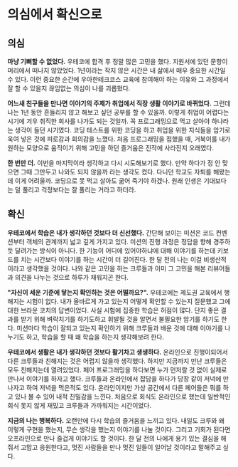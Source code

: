 # 의심에서 확신으로
## 의심
**마냥 기뻐할 수 없었다.** 
우테코에 합격 후 정말 많은 고민을 했다. 지원서에 있던 문항이 머리에서 떠나지 않았었다. 1년이라는 작지 않은 시간은 내 삶에서 매우 중요한 시간일 수 있다. 이런 중요한 순간에 우아한테크코스 교육에 참여해야 하는 이유와 그 과정에서 잘 할 수 있을지 끊임없는 의심이 나를 괴롭혔다.

**어느새 친구들을 만나면 이야기의 주제가 취업에서 직장 생활 이야기로 바뀌었다.** 
그런데 나는 1년 동안 흔들리지 않고 해보고 싶던 공부를 할 수 있을까. 이렇게 취업이 어렵다는 시기에 겨우 취직한 회사를 나가도 되는 것일까. 꼭 프로그래밍으로 먹고 살아야 하나라는 생각이 들던 시기였다. 코딩 테스트를 위한 코딩을 하고 취업을 위한 지식들을 암기로 욱여 넣은 것에 피로감과 회의감을 느꼈다. 처음 프로그래밍을 접했을 때, 거북이를 내가 원하는 모양으로 움직이기 위해 고민을 하던 즐거움은 진작에 사라진지 오래였다.

**한 번만 더.** 
이번을 마지막이라 생각하고 다시 시도해보기로 했다. 만약 하다가 정 안 맞으면 그때 그만두고 나와도 되지 않을까 라는 생각도 컸다. 다니던 학교도 자퇴를 해봤는데 이게 어려울까. 코딩으로 못 먹고 살아도 굶어 죽기야 하겠나. 원래 인생은 기대보다는 덜 풀리고 걱정보다는 잘 풀리는 거라고 하더라.

## 확신
**우테코에서 학습은 내가 생각하던 것보다 더 신선했다.** 
간단해 보이는 미션은 코드 컨벤션부터 객체의 관계까지 넓고 깊게 가지고 있다. 미션의 진행 과정은 정답을 향해 경주하듯 달려가는 방식이 아니다. 한 기능이 어디에 있어야하냐에 대해 이야기를 하는데 키보드를 치는 시간보다 이야기를 하는 시간이 더 길어진다. 한 달 전의 나는 이걸 비생산적이라고 생각했을 것이다. 나와 같은 고민을 하는 크루들과 이미 그 고민을 해본 리뷰어들과 의견을 나누는 것으로 하루가 채워지곤 한다.

**"자신이 세운 기준에 닿는지 확인하는 것은 어떨까요?".** 
우테코에는 제도권 교육에서 행해지는 시험이 없다. 내가 올바르게 가고 있는지 어떻게 확인할 수 있는지 질문했고 그에 대한 브라운 코치의 답변이었다. 사실 시험에 집중한 학습은 허점이 많다. 단지 좋은 결과를 받기 위해 벼락치기를 하기도하고 휘발될 것을 알면서 불필요한 암기를 하기도 한다. 미션마다 학습이 잘되고 있는지 확인하기 위해 크루들과 배운 것에 대해 이야기를 나누기도 하고, 학습을 할 때 왜 학습을 하는지 생각해보려 한다.

**우테코에서 생활은 내가 생각하던 것보다 활기차고 생생하다.** 
온라인으로 진행이되어서 다른 크루들과 친해지는 것은 어렵지 않을까 생각했다. 하지만 지금까지 만난 크루들은 모두 친해지는데 열려있었다. 페어 프로그래밍을 하다보면 누가 먼저랄 것 없이 실제로 만나서 이야기를 하자고 했다. 크루들과 온라인에서 잡담을 하다가 당장 같이 저녁에 만나자고 하여 저녁을 먹은적도 있다. 온라인이지만 가상 공간에서 다른 페어들은 뭐를 하고 있나 볼 수 있어 내적 친밀감을 느낀다. 처음으로 회식도 온라인으로 했는데 일반적인 회식 못지 않게 재밌고 크루들과 가까워지는 시간이었다.

**지금의 나는 행복하다.** 
오랜만에 다시 학습의 즐거움을 느끼고 있다. 내일도 크루와 왜 이렇게 구현을 했는지, 무슨 생각을 했는지 이야기를 나눌 것이다. 그리고 기회가 된다면 오프라인으로 만나 즐겁게 이야기도 할 것이다. 한 달 전의 나에게 용기 있는 결심을 해줘서 고맙고 응원한다고, 멋진 사람들을 만나 멋진 일들이 일어날 것이라고 말해주고 싶다.
